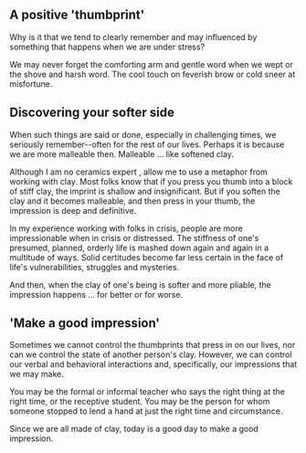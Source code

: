 ## A positive 'thumbprint' ##
Why is it that we tend to clearly remember and may influenced by something that happens when we are under stress?

We may never forget the comforting arm and gentle word when we wept or the shove and harsh word. The cool touch on feverish brow or cold sneer at misfortune.

## Discovering your softer side ##


When such things are said or done, especially in challenging times, we seriously remember--often for the rest of our lives. Perhaps it is because we are more malleable then. Malleable ... like softened clay.

Although I am no ceramics expert , allow me to use a metaphor from working with clay. Most folks know that if you press you thumb into a block  of stiff clay, the imprint is shallow and insignificant. But if you soften the clay and it becomes malleable, and then press in your thumb, the impression is deep and definitive.

In my experience working with folks in crisis, people are more impressionable when in crisis or distressed. The stiffness of one's presumed, planned, orderly life is mashed down again and again in a multitude of ways. Solid certitudes become far less certain in the face of life's vulnerabilities, struggles and mysteries.

And then, when the clay of one's being is softer and more pliable, the impression happens ... for better or for worse.

## 'Make a good impression' ##

Sometimes we cannot control the thumbprints that press in on our lives, nor can we control the state of another person's clay. However, we can control our verbal and behavioral interactions and, specifically, our impressions that we may make.

You may be the formal or informal teacher who says the right thing at the right time, or the receptive student. You may be the person for whom someone stopped to lend a hand at just the right time and circumstance.

Since we are all made of clay, today is a good day to make a good impression.
